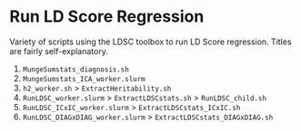 # Run LD Score Regression

Variety of scripts using the LDSC toolbox to run LD Score regression. Titles are fairly self-explanatory.

1.  `MungeSumstats_diagnosis.sh`
1.  `MungeSumstats_ICA_worker.slurm`
1.  `h2_worker.sh` > `ExtractHeritability.sh`
1.  `RunLDSC_worker.slurm` > `ExtractLDSCstats.sh` > `RunLDSC_child.sh`
1.  `RunLDSC_ICxIC_worker.slurm` > `ExtractLDSCstats_ICxIC.sh`
1.  `RunLDSC_DIAGxDIAG_worker.slurm` > `ExtractLDSCstats_DIAGxDIAG.sh`
